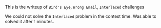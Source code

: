 
This is the writeup of `Bird's Eye`, `Wrong Email`, `Interlaced` challenges

We could not solve the `Interlaced` problem in the contest time. Was able to solved it after 1 minutes.